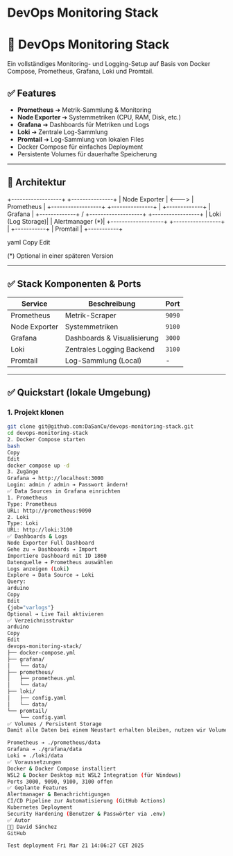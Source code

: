 # DevOps Monitoring Stack

# 🚀 DevOps Monitoring Stack

Ein vollständiges Monitoring- und Logging-Setup auf Basis von Docker Compose, Prometheus, Grafana, Loki und Promtail.

## ✅ Features
- **Prometheus** ➔ Metrik-Sammlung & Monitoring
- **Node Exporter** ➔ Systemmetriken (CPU, RAM, Disk, etc.)
- **Grafana** ➔ Dashboards für Metriken und Logs
- **Loki** ➔ Zentrale Log-Sammlung
- **Promtail** ➔ Log-Sammlung von lokalen Files
- Docker Compose für einfaches Deployment
- Persistente Volumes für dauerhafte Speicherung

---

## 🚀 Architektur

+------------------+ +---------------+ | Node Exporter | <---> | Prometheus | +------------------+ +---------------+ | +-------------+ | Grafana | +-------------+ /
+-------------------+ +-----------------+ | Loki (Log Storage)| | Alertmanager (*)| +-------------------+ +-----------------+ | +-----------+ | Promtail | +-----------+

yaml
Copy
Edit

(*) Optional in einer späteren Version

---

## ✅ Stack Komponenten & Ports

| Service       | Beschreibung                | Port     |
|---------------|-----------------------------|----------|
| Prometheus    | Metrik-Scraper              | `9090`   |
| Node Exporter | Systemmetriken              | `9100`   |
| Grafana       | Dashboards & Visualisierung | `3000`   |
| Loki          | Zentrales Logging Backend   | `3100`   |
| Promtail      | Log-Sammlung (Local)        | -        |

---

## ✅ Quickstart (lokale Umgebung)

### 1. Projekt klonen
```bash
git clone git@github.com:DaSanCu/devops-monitoring-stack.git
cd devops-monitoring-stack
2. Docker Compose starten
bash
Copy
Edit
docker compose up -d
3. Zugänge
Grafana ➔ http://localhost:3000
Login: admin / admin ➔ Passwort ändern!
✅ Data Sources in Grafana einrichten
1. Prometheus
Type: Prometheus
URL: http://prometheus:9090
2. Loki
Type: Loki
URL: http://loki:3100
✅ Dashboards & Logs
Node Exporter Full Dashboard
Gehe zu ➔ Dashboards ➔ Import
Importiere Dashboard mit ID 1860
Datenquelle ➔ Prometheus auswählen
Logs anzeigen (Loki)
Explore ➔ Data Source ➔ Loki
Query:
arduino
Copy
Edit
{job="varlogs"}
Optional ➔ Live Tail aktivieren
✅ Verzeichnisstruktur
arduino
Copy
Edit
devops-monitoring-stack/
├── docker-compose.yml
├── grafana/
│   └── data/
├── prometheus/
│   ├── prometheus.yml
│   └── data/
├── loki/
│   ├── config.yaml
│   └── data/
└── promtail/
    └── config.yaml
✅ Volumes / Persistent Storage
Damit alle Daten bei einem Neustart erhalten bleiben, nutzen wir Volumes:

Prometheus ➔ ./prometheus/data
Grafana ➔ ./grafana/data
Loki ➔ ./loki/data
✅ Voraussetzungen
Docker & Docker Compose installiert
WSL2 & Docker Desktop mit WSL2 Integration (für Windows)
Ports 3000, 9090, 9100, 3100 offen
✅ Geplante Features
Alertmanager & Benachrichtigungen
CI/CD Pipeline zur Automatisierung (GitHub Actions)
Kubernetes Deployment
Security Hardening (Benutzer & Passwörter via .env)
✅ Autor
👨‍💻 David Sánchez
GitHub

Test deployment Fri Mar 21 14:06:27 CET 2025
